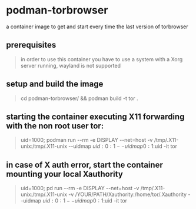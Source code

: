 # podman-torbrowser
a container image to get and start every time the last version of torbrowser


## prerequisites
> in order to use this container you have to use a system with a Xorg server running, wayland is not supported
 

## setup and build the image
> cd podman-torbrowser/ && podman build -t tor .


## starting the container executing X11 forwarding with the non root user tor:
> uid=1000; podman run --rm -e DISPLAY --net=host -v /tmp/.X11-unix:/tmp/.X11-unix  --uidmap $uid:0:1 --uidmap 0:1:$uid -it tor

## in case of X auth error, start the container mounting your local Xauthority
> uid=1000; pd run --rm -e DISPLAY --net=host -v /tmp/.X11-unix:/tmp/.X11-unix -v /YOUR/PATH/Xauthority:/home/tor/.Xauthority --uidmap $uid:0:1 --uidmap 0:1:$uid -it tor
